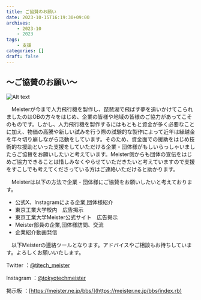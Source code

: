 ```yaml
---
title: ご協賛のお願い
date: 2023-10-15T16:19:30+09:00
archives:
    - 2023-10
    - 2023
tags:
    - 支援
categories: []
draft: false
---
```


## ～ご協賛のお願い～

![Alt text](image.png)

　Meisterが今まで人力飛行機を製作し、琵琶湖で飛ばす夢を追いかけてこられましたのはOBの方々をはじめ、企業の皆様や地域の皆様のご協力があってこそのものです。しかし、人力飛行機を製作するにはもともと資金が多く必要なことに加え、物価の高騰や新しい試みを行う際の試験的な製作によって近年は繰越金を年々切り崩しながら活動をしています。そのため、資金面での援助をはじめ技術的な援助といった支援をしていただける企業・団体様がもしいらっしゃいましたらご協賛をお願いしたいと考えています。Meister側からも団体の宣伝をはじめご協力できることは惜しみなくやらせていただきたいと考えていますので支援をすこしでも考えてくださっている方はご連絡いただけると助かります。

　Meisterは以下の方法で企業・団体様にご協賛をお願いしたいと考えております。

- 公式X、Instagramによる企業,団体様紹介
- 東京工業大学校内　広告掲示
- 東京工業大学Meister公式サイト　広告掲示
- Meister部員の企業,団体様訪問、交流
- 企業紹介動画発信

　以下Meisterの連絡ツールとなります。アドバイスやご相談もお待ちしています。よろしくお願いいたします。

Twitter <i class="bi-twitter"></i>：[@titech_meister](https://twitter.com/titech_meister)

Instagram <i class="bi-instagram"></i>：[@tokyotechmeister](https://instagram.com/tokyotechmeister)

掲示板 <i class="bi-bbs"></i>：[https://meister.ne.jp/bbs/](https://meister.ne.jp/bbs/index.rb)